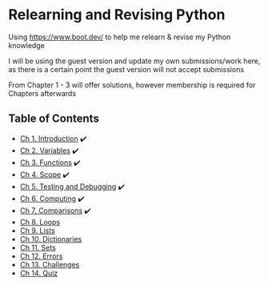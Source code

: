 
# Relearning and Revising Python

Using https://www.boot.dev/ to help me relearn & revise my Python knowledge

I will be using the guest version and update my own submissions/work here, 
as there is a certain point the guest version will not accept submissions

From Chapter 1 - 3 will offer solutions, however membership is required for Chapters afterwards

## Table of Contents
- [Ch 1. Introduction](https://github.com/tdnk-td/python/blob/main/introduction.py) ✔️
- [Ch 2. Variables](https://github.com/tdnk-td/python/blob/main/variables.py) ✔️
- [Ch 3. Functions](https://github.com/tdnk-td/python/blob/main/functions.py) ✔️
- [Ch 4. Scope](https://github.com/tdnk-td/python/blob/main/scope.py) ✔️
- [Ch 5. Testing and Debugging](https://github.com/tdnk-td/python/blob/main/testing_debugging.py) ✔️
- [Ch 6. Computing](https://github.com/tdnk-td/python/blob/main/computing.py) ✔️
- [Ch 7. Comparisons](https://github.com/tdnk-td/python/blob/main/comparisons.py) ✔️
- [Ch 8. Loops](https://github.com/tdnk-td/python/blob/main/loops.py)
- [Ch 9. Lists](https://github.com/tdnk-td/python/blob/main/lists.py)
- [Ch 10. Dictionaries](https://github.com/tdnk-td/python/blob/main/dictionaries.py)
- [Ch 11. Sets](https://github.com/tdnk-td/python/blob/main/sets.py)
- [Ch 12. Errors](https://github.com/tdnk-td/python/blob/main/errors.py)
- [Ch 13. Challenges](https://github.com/tdnk-td/python/blob/main/challenges.py)
- [Ch 14. Quiz](https://github.com/tdnk-td/python/blob/main/quiz.py)
